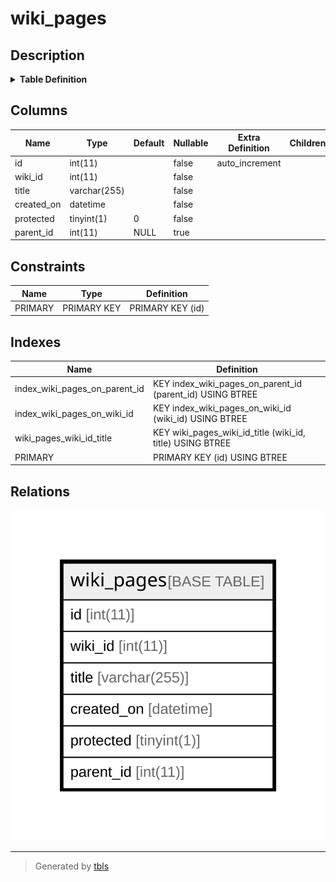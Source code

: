 # wiki_pages

## Description

<details>
<summary><strong>Table Definition</strong></summary>

```sql
CREATE TABLE `wiki_pages` (
  `id` int(11) NOT NULL AUTO_INCREMENT,
  `wiki_id` int(11) NOT NULL,
  `title` varchar(255) NOT NULL,
  `created_on` datetime NOT NULL,
  `protected` tinyint(1) NOT NULL DEFAULT 0,
  `parent_id` int(11) DEFAULT NULL,
  PRIMARY KEY (`id`),
  KEY `wiki_pages_wiki_id_title` (`wiki_id`,`title`),
  KEY `index_wiki_pages_on_wiki_id` (`wiki_id`),
  KEY `index_wiki_pages_on_parent_id` (`parent_id`)
) ENGINE=InnoDB DEFAULT CHARSET=utf8mb4 COLLATE=utf8mb4_general_ci
```

</details>

## Columns

| Name | Type | Default | Nullable | Extra Definition | Children | Parents | Comment |
| ---- | ---- | ------- | -------- | ---------------- | -------- | ------- | ------- |
| id | int(11) |  | false | auto_increment |  |  |  |
| wiki_id | int(11) |  | false |  |  |  |  |
| title | varchar(255) |  | false |  |  |  |  |
| created_on | datetime |  | false |  |  |  |  |
| protected | tinyint(1) | 0 | false |  |  |  |  |
| parent_id | int(11) | NULL | true |  |  |  |  |

## Constraints

| Name | Type | Definition |
| ---- | ---- | ---------- |
| PRIMARY | PRIMARY KEY | PRIMARY KEY (id) |

## Indexes

| Name | Definition |
| ---- | ---------- |
| index_wiki_pages_on_parent_id | KEY index_wiki_pages_on_parent_id (parent_id) USING BTREE |
| index_wiki_pages_on_wiki_id | KEY index_wiki_pages_on_wiki_id (wiki_id) USING BTREE |
| wiki_pages_wiki_id_title | KEY wiki_pages_wiki_id_title (wiki_id, title) USING BTREE |
| PRIMARY | PRIMARY KEY (id) USING BTREE |

## Relations

![er](wiki_pages.svg)

---

> Generated by [tbls](https://github.com/k1LoW/tbls)
